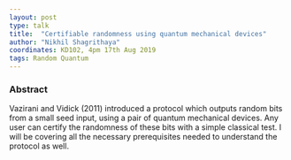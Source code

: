 ```yaml
---
layout: post
type: talk
title:  "Certifiable randomness using quantum mechanical devices"
author: "Nikhil Shagrithaya"
coordinates: KD102, 4pm 17th Aug 2019
tags: Random Quantum
---
```

### Abstract

Vazirani and Vidick (2011) introduced a protocol which outputs random bits from a small seed input, using a pair of quantum mechanical devices. Any user can certify the randomness of these bits with a simple classical test. I will be covering all the necessary prerequisites needed to understand the protocol as well.
